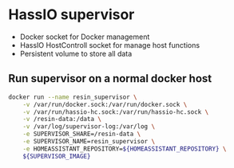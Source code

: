 
# HassIO supervisor

- Docker socket for Docker management
- HassIO HostControll socket for manage host functions
- Persistent volume to store all data

## Run supervisor on a normal docker host

```bash
docker run --name resin_supervisor \
    -v /var/run/docker.sock:/var/run/docker.sock \
    -v /var/run/hassio-hc.sock:/var/run/hassio-hc.sock \
    -v /resin-data:/data \
    -v /var/log/supervisor-log:/var/log \
    -e SUPERVISOR_SHARE=/resin-data \
    -e SUPERVISOR_NAME=resin_supervisor \
    -e HOMEASSISTANT_REPOSITORY=${HOMEASSISTANT_REPOSITORY} \
    ${SUPERVISOR_IMAGE}
```
